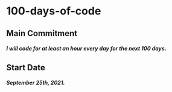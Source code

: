 # 100-days-of-code

## Main Commitment

##### I will code for at least an hour every day for the next 100 days.

## Start Date
##### September 25th, 2021.
